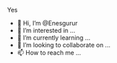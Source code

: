 Yes

- 👋 Hi, I’m @Enesgurur
- 👀 I’m interested in ...
- 🌱 I’m currently learning ...
- 💞️ I’m looking to collaborate on ...
- 📫 How to reach me ...

<!---
Enesgurur/Enesgurur is a ✨ special ✨ repository because its `README.md` (this file) appears on your GitHub profile.
You can click the Preview link to take a look at your changes.
--->
